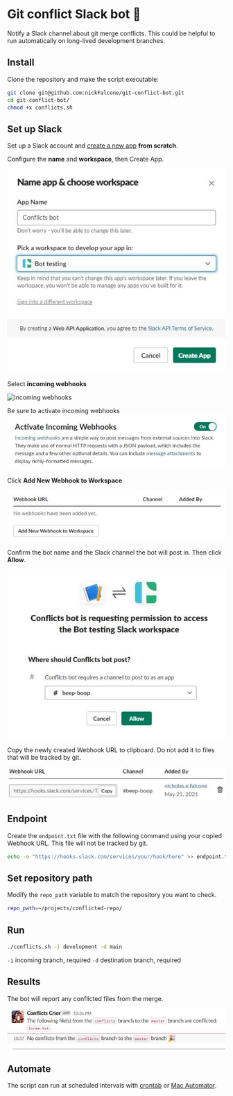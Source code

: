 # Git conflict Slack bot 🤖

Notify a Slack channel about git merge conflicts. This could be helpful to run automatically on long-lived development branches.

## Install

Clone the repository and make the script executable:

```bash
git clone git@github.com:nickFalcone/git-conflict-bot.git
cd git-conflict-bot/
chmod +x conflicts.sh
```

## Set up Slack

Set up a Slack account and [create a new app](https://api.slack.com/apps/new) __from scratch__.

Configure the __name__ and __workspace__, then Create App.

![new](images/new.jpg)

Select __incoming webhooks__

![incoming webhooks](https://a.slack-edge.com/80588/img/api/articles/hw_add_incoming_webhook.png)

Be sure to activate incoming webhooks
![activate](images/activate.jpg)

Click __Add New Webhook to Workspace__

![add new webhook](images/new-hook.jpg)

Confirm the bot name and the Slack channel the bot will post in. Then click __Allow__.

![allow](images/auth.jpg)

Copy the newly created Webhook URL to clipboard. Do not add it to files that will be tracked by git.

![copy webhook](images/webhook-url.jpg)

## Endpoint

Create the `endpoint.txt` file with the following command using your copied Webhook URL. This file will not be tracked by git.

```bash
echo -e "https://hooks.slack.com/services/your/hook/here" >> endpoint.txt
```

## Set repository path

Modify the `repo_path` variable to match the repository you want to check.

```bash
repo_path=~/projects/conflicted-repo/
```

## Run

```bash
./conflicts.sh -i development -d main
```
`-i` incoming branch, required
`-d` destination branch, required

## Results

The bot will report any conflicted files from the merge.

![report](images/report.jpg)

## Automate

The script can run at scheduled intervals with [crontab](https://man7.org/linux/man-pages/man5/crontab.5.html) or [Mac Automator](https://support.apple.com/en-gb/guide/automator/autbbd4cc11c/mac).
